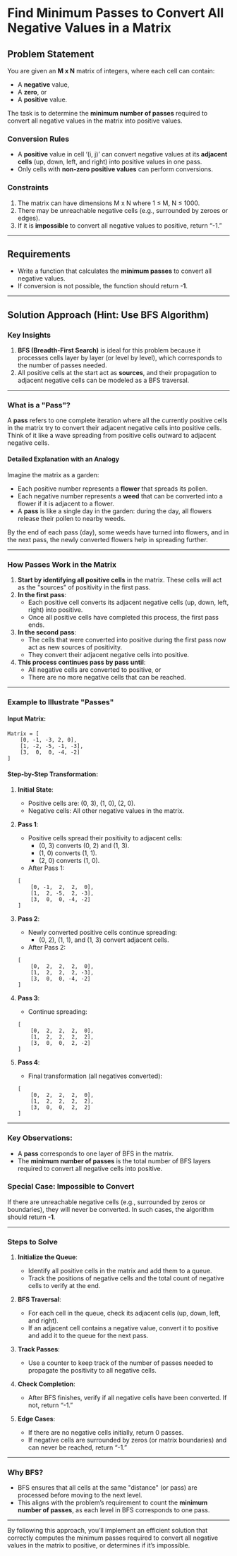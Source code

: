 # Find Minimum Passes to Convert All Negative Values in a Matrix

## Problem Statement
You are given an **M x N** matrix of integers, where each cell can contain:
- A **negative** value,
- A **zero**, or
- A **positive** value.

The task is to determine the **minimum number of passes** required to convert all negative values in the matrix into positive values. 

### Conversion Rules
- A **positive** value in cell ‘(i, j)’ can convert negative values at its **adjacent cells** (up, down, left, and right) into positive values in one pass.
- Only cells with **non-zero positive values** can perform conversions.

### Constraints
1. The matrix can have dimensions M x N where 1 ≤ M, N ≤ 1000.
2. There may be unreachable negative cells (e.g., surrounded by zeroes or edges).
3. If it is **impossible** to convert all negative values to positive, return “-1.”

---

## Requirements

- Write a function that calculates the **minimum passes** to convert all negative values.
- If conversion is not possible, the function should return **-1**.

---

## Solution Approach (Hint: Use BFS Algorithm)
### Key Insights
1. **BFS (Breadth-First Search)** is ideal for this problem because it processes cells layer by layer (or level by level), which corresponds to the number of passes needed.
2. All positive cells at the start act as **sources**, and their propagation to adjacent negative cells can be modeled as a BFS traversal.

---

### What is a "Pass"?
A **pass** refers to one complete iteration where all the currently positive cells in the matrix try to convert their adjacent negative cells into positive cells. Think of it like a wave spreading from positive cells outward to adjacent negative cells.

#### Detailed Explanation with an Analogy
Imagine the matrix as a garden:

- Each positive number represents a **flower** that spreads its pollen.
- Each negative number represents a **weed** that can be converted into a flower if it is adjacent to a flower.
- A **pass** is like a single day in the garden: during the day, all flowers release their pollen to nearby weeds.

By the end of each pass (day), some weeds have turned into flowers, and in the next pass, the newly converted flowers help in spreading further.

---

### How Passes Work in the Matrix
1. **Start by identifying all positive cells** in the matrix. These cells will act as the "sources" of positivity in the first pass.
2. **In the first pass**:
    - Each positive cell converts its adjacent negative cells (up, down, left, right) into positive.
    - Once all positive cells have completed this process, the first pass ends.
3. **In the second pass**:
    - The cells that were converted into positive during the first pass now act as new sources of positivity.
    - They convert their adjacent negative cells into positive.
4. **This process continues pass by pass until**:
    - All negative cells are converted to positive, or
    - There are no more negative cells that can be reached.

---

### Example to Illustrate "Passes"
#### Input Matrix:
```plaintext
Matrix = [
    [0, -1, -3, 2, 0],
    [1, -2, -5, -1, -3],
    [3,  0,  0, -4, -2]
]
```

#### Step-by-Step Transformation:
1. **Initial State**:
    - Positive cells are: (0, 3), (1, 0), (2, 0).
    - Negative cells: All other negative values in the matrix.

2. **Pass 1**:
    - Positive cells spread their positivity to adjacent cells:
        - (0, 3) converts (0, 2) and (1, 3).
        - (1, 0) converts (1, 1).
        - (2, 0) converts (1, 0).
    - After Pass 1:
    ```plaintext
    [
        [0, -1,  2,  2,  0],
        [1,  2, -5,  2, -3],
        [3,  0,  0, -4, -2]
    ]
    ```

3. **Pass 2**:
    - Newly converted positive cells continue spreading:
        - (0, 2), (1, 1), and (1, 3) convert adjacent cells.
    - After Pass 2:
    ```plaintext
    [
        [0,  2,  2,  2,  0],
        [1,  2,  2,  2, -3],
        [3,  0,  0, -4, -2]
    ]
    ```

4. **Pass 3**:
    - Continue spreading:
    ```plaintext
    [
        [0,  2,  2,  2,  0],
        [1,  2,  2,  2,  2],
        [3,  0,  0,  2, -2]
    ]
    ```

5. **Pass 4**:
    - Final transformation (all negatives converted):
    ```plaintext
    [
        [0,  2,  2,  2,  0],
        [1,  2,  2,  2,  2],
        [3,  0,  0,  2,  2]
    ]
    ```

---

### Key Observations:
- A **pass** corresponds to one layer of BFS in the matrix.
- The **minimum number of passes** is the total number of BFS layers required to convert all negative cells into positive.

### Special Case: Impossible to Convert
If there are unreachable negative cells (e.g., surrounded by zeros or boundaries), they will never be converted. In such cases, the algorithm should return **-1**.

---

### Steps to Solve
1. **Initialize the Queue**:
    - Identify all positive cells in the matrix and add them to a queue.
    - Track the positions of negative cells and the total count of negative cells to verify at the end.

2. **BFS Traversal**:
    - For each cell in the queue, check its adjacent cells (up, down, left, and right).
    - If an adjacent cell contains a negative value, convert it to positive and add it to the queue for the next pass.

3. **Track Passes**:
    - Use a counter to keep track of the number of passes needed to propagate the positivity to all negative cells.

4. **Check Completion**:
    - After BFS finishes, verify if all negative cells have been converted. If not, return “-1.”

5. **Edge Cases**:
    - If there are no negative cells initially, return 0 passes.
    - If negative cells are surrounded by zeros (or matrix boundaries) and can never be reached, return “-1.”

---

### Why BFS?
- BFS ensures that all cells at the same "distance" (or pass) are processed before moving to the next level.
- This aligns with the problem’s requirement to count the **minimum number of passes**, as each level in BFS corresponds to one pass.

---

By following this approach, you’ll implement an efficient solution that correctly computes the minimum passes required to convert all negative values in the matrix to positive, or determines if it’s impossible.

